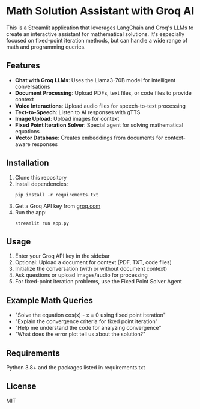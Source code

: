 # Math Solution Assistant with Groq AI

This is a Streamlit application that leverages LangChain and Groq's LLMs to create an interactive assistant for mathematical solutions. It's especially focused on fixed-point iteration methods, but can handle a wide range of math and programming queries.

## Features

- **Chat with Groq LLMs**: Uses the Llama3-70B model for intelligent conversations
- **Document Processing**: Upload PDFs, text files, or code files to provide context
- **Voice Interactions**: Upload audio files for speech-to-text processing
- **Text-to-Speech**: Listen to AI responses with gTTS
- **Image Upload**: Upload images for context
- **Fixed Point Iteration Solver**: Special agent for solving mathematical equations
- **Vector Database**: Creates embeddings from documents for context-aware responses

## Installation

1. Clone this repository
2. Install dependencies:
   ```
   pip install -r requirements.txt
   ```
3. Get a Groq API key from [groq.com](https://groq.com)
4. Run the app:
   ```
   streamlit run app.py
   ```

## Usage

1. Enter your Groq API key in the sidebar
2. Optional: Upload a document for context (PDF, TXT, code files)
3. Initialize the conversation (with or without document context)
4. Ask questions or upload images/audio for processing
5. For fixed-point iteration problems, use the Fixed Point Solver Agent

## Example Math Queries

- "Solve the equation cos(x) - x = 0 using fixed point iteration"
- "Explain the convergence criteria for fixed point iteration"
- "Help me understand the code for analyzing convergence"
- "What does the error plot tell us about the solution?"

## Requirements

Python 3.8+ and the packages listed in requirements.txt

## License

MIT